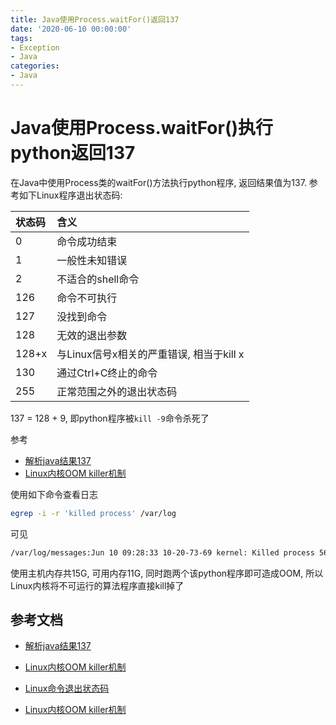```yaml
---
title: Java使用Process.waitFor()返回137
date: '2020-06-10 00:00:00'
tags:
- Exception
- Java
categories:
- Java
---
```


# Java使用Process.waitFor()执行python返回137

在Java中使用Process类的waitFor()方法执行python程序, 返回结果值为137. 参考如下Linux程序退出状态码:

| 状态码 | 含义                                     |
| :----- | :--------------------------------------- |
| 0      | 命令成功结束                             |
| 1      | 一般性未知错误                           |
| 2      | 不适合的shell命令                        |
| 126    | 命令不可执行                             |
| 127    | 没找到命令                               |
| 128    | 无效的退出参数                           |
| 128+x  | 与Linux信号x相关的严重错误, 相当于kill x |
| 130    | 通过Ctrl+C终止的命令                     |
| 255    | 正常范围之外的退出状态码                 |

137 = 128 + 9, 即python程序被`kill -9`命令杀死了

参考

- [解析java结果137](https://www.jb51.cc/java/122123.html)
- [Linux内核OOM killer机制](https://blog.csdn.net/s_lisheng/article/details/82192613)

使用如下命令查看日志

```bash
egrep -i -r 'killed process' /var/log
```

可见

```bash
/var/log/messages:Jun 10 09:28:33 10-20-73-69 kernel: Killed process 56524 (python) total-vm:7681564kB, anon-rss:6813304kB, file-rss:24kB
```

使用主机内存共15G, 可用内存11G, 同时跑两个该python程序即可造成OOM, 所以Linux内核将不可运行的算法程序直接kill掉了

## 参考文档

- [解析java结果137](https://www.jb51.cc/java/122123.html)
- [Linux内核OOM killer机制](https://blog.csdn.net/s_lisheng/article/details/82192613)

- [Linux命令退出状态码](http:)
- [Linux内核OOM killer机制](http:)
